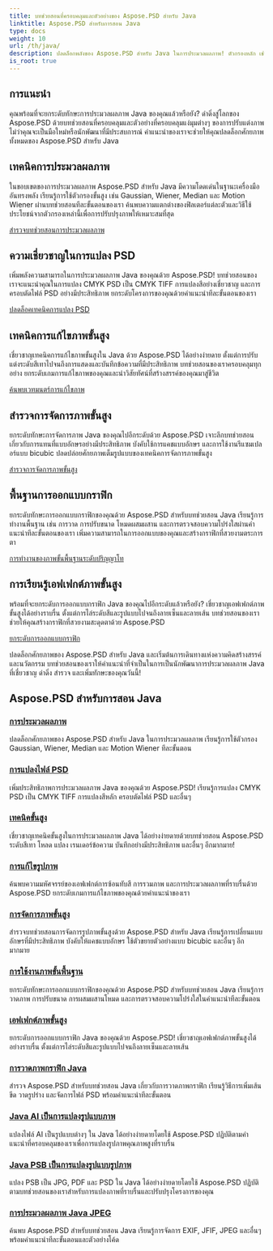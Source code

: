 ```yaml
---
title: บทช่วยสอนที่ครอบคลุมและตัวอย่างของ Aspose.PSD สำหรับ Java
linktitle: Aspose.PSD สำหรับการสอน Java
type: docs
weight: 10
url: /th/java/
description: ปลดล็อกพลังของ Aspose.PSD สำหรับ Java ในการประมวลผลภาพ! ตัวกรองหลัก เช่น Gaussian, Wiener, Median และ Motion Wiener พร้อมบทช่วยสอนทีละขั้นตอน
is_root: true
---
```


## การแนะนำ

คุณพร้อมที่จะยกระดับทักษะการประมวลผลภาพ Java ของคุณแล้วหรือยัง? ดำดิ่งสู่โลกของ Aspose.PSD ด้วยบทช่วยสอนที่ครอบคลุมและตัวอย่างที่ครอบคลุมแง่มุมต่างๆ ของการปรับแต่งภาพ ไม่ว่าคุณจะเป็นมือใหม่หรือนักพัฒนาที่มีประสบการณ์ คำแนะนำของเราจะช่วยให้คุณปลดล็อกศักยภาพทั้งหมดของ Aspose.PSD สำหรับ Java

## เทคนิคการประมวลผลภาพ

ในขอบเขตของการประมวลผลภาพ Aspose.PSD สำหรับ Java มีความโดดเด่นในฐานะเครื่องมืออันทรงพลัง เรียนรู้การใช้ตัวกรองขั้นสูง เช่น Gaussian, Wiener, Median และ Motion Wiener ผ่านบทช่วยสอนทีละขั้นตอนของเรา ค้นพบความแตกต่างของฟิลเตอร์แต่ละตัวและวิธีใช้ประโยชน์จากตัวกรองเหล่านี้เพื่อการปรับปรุงภาพให้เหมาะสมที่สุด

[สำรวจบทช่วยสอนการประมวลผลภาพ](./image-processing/)

## ความเชี่ยวชาญในการแปลง PSD

เพิ่มพลังความสามารถในการประมวลผลภาพ Java ของคุณด้วย Aspose.PSD! บทช่วยสอนของเราจะแนะนำคุณในการแปลง CMYK PSD เป็น CMYK TIFF การแปลงสีอย่างเชี่ยวชาญ และการครอบตัดไฟล์ PSD อย่างมีประสิทธิภาพ ยกระดับโครงการของคุณด้วยคำแนะนำทีละขั้นตอนของเรา

[ปลดล็อคเทคนิคการแปลง PSD](./psd-conversion/)

## เทคนิคการแก้ไขภาพขั้นสูง

เชี่ยวชาญเทคนิคการแก้ไขภาพขั้นสูงใน Java ด้วย Aspose.PSD ได้อย่างง่ายดาย ตั้งแต่การปรับแต่งระดับสีเทาไปจนถึงการแสดงและบันทึกข้อความที่มีประสิทธิภาพ บทช่วยสอนของเราครอบคลุมทุกอย่าง ยกระดับเกมการแก้ไขภาพของคุณและนำวิสัยทัศน์ที่สร้างสรรค์ของคุณมาสู่ชีวิต

[ค้นพบเวทมนตร์การแก้ไขภาพ](./image-editing/)

## สำรวจการจัดการภาพขั้นสูง

ยกระดับทักษะการจัดการภาพ Java ของคุณไปอีกระดับด้วย Aspose.PSD เจาะลึกบทช่วยสอนเกี่ยวกับการแทนที่แบบอักษรอย่างมีประสิทธิภาพ บังคับใช้การแคชแบบอักษร และการใช้งานรีแซมเปลอร์แบบ bicubic ปลดปล่อยศักยภาพเต็มรูปแบบของเทคนิคการจัดการภาพขั้นสูง

[สำรวจการจัดการภาพขั้นสูง](./advanced-image-manipulation/)

## พื้นฐานการออกแบบกราฟิก

ยกระดับทักษะการออกแบบกราฟิกของคุณด้วย Aspose.PSD สำหรับบทช่วยสอน Java เรียนรู้การทำงานพื้นฐาน เช่น การวาด การปรับขนาด โหมดผสมผสาน และการตรวจสอบความโปร่งใสผ่านคำแนะนำทีละขั้นตอนของเรา เพิ่มความสามารถในการออกแบบของคุณและสร้างกราฟิกที่สวยงามตระการตา

[การทำงานของภาพขั้นพื้นฐานระดับปริญญาโท](./basic-image-operations/)

## การเรียนรู้เอฟเฟกต์ภาพขั้นสูง

พร้อมที่จะยกระดับการออกแบบกราฟิก Java ของคุณไปอีกระดับแล้วหรือยัง? เชี่ยวชาญเอฟเฟกต์ภาพขั้นสูงได้อย่างราบรื่น ตั้งแต่การไล่ระดับสีและรูปแบบไปจนถึงลายเซ็นและลายเส้น บทช่วยสอนของเราช่วยให้คุณสร้างกราฟิกที่สวยงามสะดุดตาด้วย Aspose.PSD

[ยกระดับการออกแบบกราฟิก](./advanced-image-effects/)

ปลดล็อกศักยภาพของ Aspose.PSD สำหรับ Java และเริ่มต้นการเดินทางแห่งความคิดสร้างสรรค์และนวัตกรรม บทช่วยสอนของเราให้คำแนะนำที่จำเป็นในการเป็นนักพัฒนาการประมวลผลภาพ Java ที่เชี่ยวชาญ ดำดิ่ง สำรวจ และเพิ่มทักษะของคุณวันนี้!
## Aspose.PSD สำหรับการสอน Java
### [การประมวลผลภาพ](./image-processing/)
ปลดล็อกศักยภาพของ Aspose.PSD สำหรับ Java ในการประมวลผลภาพ เรียนรู้การใช้ตัวกรอง Gaussian, Wiener, Median และ Motion Wiener ทีละขั้นตอน
### [การแปลงไฟล์ PSD](./psd-conversion/)
เพิ่มประสิทธิภาพการประมวลผลภาพ Java ของคุณด้วย Aspose.PSD! เรียนรู้การแปลง CMYK PSD เป็น CMYK TIFF การแปลงสีหลัก ครอบตัดไฟล์ PSD และอื่นๆ 
### [เทคนิคขั้นสูง](./advanced-techniques/)
เชี่ยวชาญเทคนิคขั้นสูงในการประมวลผลภาพ Java ได้อย่างง่ายดายด้วยบทช่วยสอน Aspose.PSD ระดับสีเทา โหลด แปลง เรนเดอร์ข้อความ บันทึกอย่างมีประสิทธิภาพ และอื่นๆ อีกมากมาย!
### [การแก้ไขรูปภาพ](./image-editing/)
ค้นพบความมหัศจรรย์ของเอฟเฟกต์การซ้อนทับสี การรวมภาพ และการประมวลผลภาพที่ราบรื่นด้วย Aspose.PSD ยกระดับเกมการแก้ไขภาพของคุณด้วยคำแนะนำของเรา
### [การจัดการภาพขั้นสูง](./advanced-image-manipulation/)
สำรวจบทช่วยสอนการจัดการรูปภาพขั้นสูงด้วย Aspose.PSD สำหรับ Java เรียนรู้การเปลี่ยนแบบอักษรที่มีประสิทธิภาพ บังคับให้แคชแบบอักษร ใช้ตัวขยายตัวอย่างแบบ bicubic และอื่นๆ อีกมากมาย
### [การใช้งานภาพขั้นพื้นฐาน](./basic-image-operations/)
ยกระดับทักษะการออกแบบกราฟิกของคุณด้วย Aspose.PSD สำหรับบทช่วยสอน Java เรียนรู้การวาดภาพ การปรับขนาด การผสมผสานโหมด และการตรวจสอบความโปร่งใสในคำแนะนำทีละขั้นตอน
### [เอฟเฟกต์ภาพขั้นสูง](./advanced-image-effects/)
ยกระดับการออกแบบกราฟิก Java ของคุณด้วย Aspose.PSD! เชี่ยวชาญเอฟเฟกต์ภาพขั้นสูงได้อย่างราบรื่น ตั้งแต่การไล่ระดับสีและรูปแบบไปจนถึงลายเซ็นและลายเส้น
### [การวาดภาพกราฟิก Java](./java-graphics-drawing/)
สำรวจ Aspose.PSD สำหรับบทช่วยสอน Java เกี่ยวกับการวาดภาพกราฟิก เรียนรู้วิธีการเพิ่มเส้นขีด วาดรูปร่าง และจัดการไฟล์ PSD พร้อมคำแนะนำทีละขั้นตอน
### [Java AI เป็นการแปลงรูปแบบภาพ](./java-ai-to-image-format-conversion/)
แปลงไฟล์ AI เป็นรูปแบบต่างๆ ใน Java ได้อย่างง่ายดายโดยใช้ Aspose.PSD ปฏิบัติตามคำแนะนำที่ครอบคลุมของเราเพื่อการแปลงรูปภาพคุณภาพสูงที่ราบรื่น
### [Java PSB เป็นการแปลงรูปแบบรูปภาพ](./java-psb-to-image-format-conversion/)
แปลง PSB เป็น JPG, PDF และ PSD ใน Java ได้อย่างง่ายดายโดยใช้ Aspose.PSD ปฏิบัติตามบทช่วยสอนของเราสำหรับการแปลงภาพที่ราบรื่นและปรับปรุงโครงการของคุณ
### [การประมวลผลภาพ Java JPEG](./java-jpeg-image-processing/)
ค้นพบ Aspose.PSD สำหรับบทช่วยสอน Java เรียนรู้การจัดการ EXIF, JFIF, JPEG และอื่นๆ พร้อมคำแนะนำทีละขั้นตอนและตัวอย่างโค้ด
